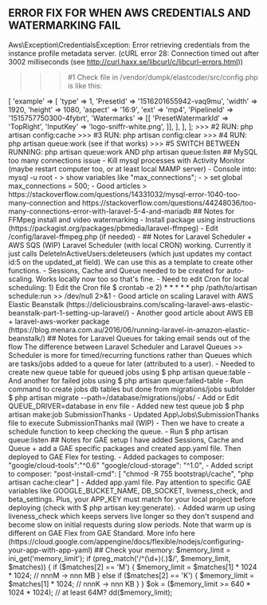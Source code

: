 
## ERROR FIX FOR WHEN AWS CREDENTIALS AND WATERMARKING FAIL

Aws\Exception\CredentialsException: Error retrieving credentials from the instance profile metadata server. (cURL error 28: Connection timed out after 3002 milliseconds (see http://curl.haxx.se/libcurl/c/libcurl-errors.html))

>>> #1 Check file in /vendor/dumpk/elastcoder/src/config.php is like this:

<?php

return [
    'encodings' => [
        'example' => [
            'type' => 1,
            'PresetId' => '1516201655942-vaq9mu',
            'width' => 1920,
            'height' => 1080,
            'aspect' => '16:9',
            'ext' => 'mp4',
            'PipelineId' => '1515757750300-4fybrt',
            'Watermarks' => [[
                    'PresetWatermarkId' => 'TopRight',
                    'InputKey' => 'logo-sniffr-white.png',
            ]],
        ],
    ],

];

>>> #2 RUN: php artisan config:cache

>>> #3 RUN: php artisan config:clear

>>> #4 RUN: php artisan queue:work (see if that works)

>>> #5 SWITCH BETWEEN RUNNING: php artisan queue:work AND php artisan queue:listen


## MySQL too many connections issue

- Kill mysql processes with Activity Monitor (maybe restart computer too, or at least local MAMP server)
- Console into: mysql -u root
- > show variables like "max_connections";
- > set global max_connections = 500;
- Good articles > https://stackoverflow.com/questions/14331032/mysql-error-1040-too-many-connection and https://stackoverflow.com/questions/44248036/too-many-connections-error-with-laravel-5-4-and-mariadb

## Notes for FFMpeg install and video watermarking

- Install package using instructions (https://packagist.org/packages/pbmedia/laravel-ffmpeg)
- Edit /config/laravel-ffmpeg.php (if needed)
-

## Notes for Laravel Scheduler + AWS SQS (WIP)

Laravel Scheduler (with local CRON) working. Currently it just calls DeleteInActiveUsers:deleteusers (which just updates my contact id:5 on the updated_at field). We can use this as a template to create other functions.

- Sessions, Cache and Queue needed to be created for auto-scaling. Works locally now too so that's fine.
- Need to edit Cron for local scheduling: 1) Edit the Cron file $ crontab -e 2) * * * * * php /path/to/artisan schedule:run >> /dev/null 2>&1

- Good article on scaling Laravel with AWS Elastic Beanstalk (https://deliciousbrains.com/scaling-laravel-aws-elastic-beanstalk-part-1-setting-up-laravel/)
- Another good article about AWS EB + laravel-aws-worker package (https://blog.menara.com.au/2016/06/running-laravel-in-amazon-elastic-beanstalk/)


## Notes for Laravel Queues for taking email sends out of the flow

The difference between Laravel Scheduler and Laravel Queues >> Scheduler is more for timed/recurring functions rather than Queues which are tasks/jobs added to a queue for later (attributed to a user).

- Needed to create new queue table for queued jobs using $ php artisan queue:table
- And another for failed jobs using $ php artisan queue:failed-table
- Run command to create jobs db tables but done from migrations/jobs subfolder $ php artisan migrate --path=/database/migrations/jobs/
- Add or Edit QUEUE_DRIVER=database in env file
- Added new test queue job $ php artisan make:job SubmissionThanks
- Updated App\Jobs\SubmissionThanks file to execute SubmissionThanks mail (WIP)
- Then we have to create a schedule function to keep checking the queue.
- Run $ php artisan queue:listen

## Notes for GAE setup

I have added Sessions, Cache and Queue + add a GAE specific packages and created app.yaml file. Then deployed to GAE Flex for testing.

- Added packages to composer:

"google/cloud-tools":"^0.6"
"google/cloud-storage": "^1.0",

- Added script to composer:

"post-install-cmd": [
    "chmod -R 755 bootstrap\/cache",
    "php artisan cache:clear"
]

- Added app.yaml file. Pay attention to specific GAE variables like GOOGLE_BUCKET_NAME, DB_SOCKET, liveness_check, and beta_settings. Plus, your APP_KEY must match for your local project before deploying (check with $ php artisan key:generate).


- Added warm up using liveness_check which keeps servers live longer so they don't suspend and become slow on initial requests during slow periods. Note that warm up is different on GAE Flex from GAE Standard. More info here (https://cloud.google.com/appengine/docs/flexible/nodejs/configuring-your-app-with-app-yaml)

## Check your memory:

$memory_limit = ini_get('memory_limit');
if (preg_match('/^(\d+)(.)$/', $memory_limit, $matches)) {
    if ($matches[2] == 'M') {
        $memory_limit = $matches[1] * 1024 * 1024; // nnnM -> nnn MB
    } else if ($matches[2] == 'K') {
        $memory_limit = $matches[1] * 1024; // nnnK -> nnn KB
    }
}

$ok = ($memory_limit >= 640 * 1024 * 1024); // at least 64M?

dd($memory_limit);
